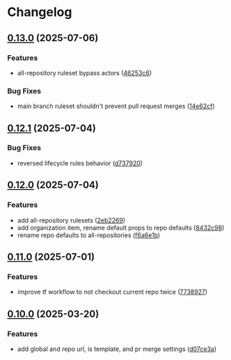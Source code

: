 # Changelog

## [0.13.0](https://github.com/xebis/github-organization-as-code/compare/v0.12.1...v0.13.0) (2025-07-06)

### Features

* all-repository ruleset bypass actors ([46253c6](https://github.com/xebis/github-organization-as-code/commit/46253c66d7c47b4c1775dcb05b4e099c57d0ffae))

### Bug Fixes

* main branch ruleset shouldn't prevent pull request merges ([14e62cf](https://github.com/xebis/github-organization-as-code/commit/14e62cf306da922b7c6a8931ee9f303b9f8cf24c))

## [0.12.1](https://github.com/xebis/github-organization-as-code/compare/v0.12.0...v0.12.1) (2025-07-04)

### Bug Fixes

* reversed lifecycle rules behavior ([d737920](https://github.com/xebis/github-organization-as-code/commit/d73792015b5d7bd7664915af240c33a39d9c1bc0))

## [0.12.0](https://github.com/xebis/github-organization-as-code/compare/v0.11.0...v0.12.0) (2025-07-04)

### Features

* add all-repository rulesets ([2eb2269](https://github.com/xebis/github-organization-as-code/commit/2eb22695269148fbcf7d7ebe6634b863f05c795a))
* add organization item, rename default props to repo defaults ([8432c98](https://github.com/xebis/github-organization-as-code/commit/8432c98037b7e2a273805b143dc7e1e7a96aa7dc))
* rename repo defaults to all-repositories ([f6a6e1b](https://github.com/xebis/github-organization-as-code/commit/f6a6e1bf1376b28b912b4521f77c87fbbd84ded6))

## [0.11.0](https://github.com/xebis/github-organization-as-code/compare/v0.10.0...v0.11.0) (2025-07-01)

### Features

* improve tf workflow to not checkout current repo twice ([7738927](https://github.com/xebis/github-organization-as-code/commit/773892751d506296f515f0141fd3e18497c83bc9))

## [0.10.0](https://github.com/xebis/github-organization-as-code/compare/v0.9.0...v0.10.0) (2025-03-20)

### Features

* add global and repo url, is template, and pr merge settings ([d07ce3a](https://github.com/xebis/github-organization-as-code/commit/d07ce3ad5e3c3af7f0e3a662d71683be459b2713))
